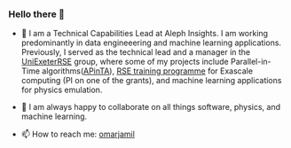 ### Hello there 👋

- 🔭 I am a Technical Capabilities Lead at Aleph Insights. I am working predominantly in data engineeering and machine learning applications. Previously, I served as the technical lead and a manager in the  [UniExeterRSE](https://github.com/UniExeterRSE) group, where some of my projects include Parallel-in-Time algorithms([APinTA](https://github.com/UniExeterRSE/APinTA)), [RSE training programme](https://excalibur.ac.uk/projects/rse-training-algorithms/) for Exascale computing (PI on one of the grants), and machine learning applications for physics emulation.
<!-- 🌱 I am currently trying to learn... -->
- 👯 I am always happy to collaborate on all things software, physics, and machine learning.
<!-- 🤔 I’m looking for help with ... -->
<!-- 💬 Ask me about ... -->
- 📫 How to reach me: [omarjamil](https://omarjamil.com)
<!-- 😄 Pronouns: ... -->
<!-- ⚡ Fun fact: ... -->


